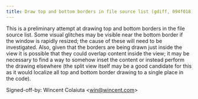 ```yaml
---
title: Draw top and bottom borders in file source list (gdiff, 094f018)
---
```


This is a preliminary attempt at drawing top and bottom borders in the file source list. Some visual glitches may be visible near the bottom border if the window is rapidly resized; the cause of these will need to be investigated. Also, given that the borders are being drawn just inside the view it is possible that they could overlap content inside the view; it may be necessary to find a way to somehow inset the content or instead perform the drawing elsewhere (the split view itself may be a good candidate for this as it would localize all top and bottom border drawing to a single place in the code).

Signed-off-by: Wincent Colaiuta &lt;win@wincent.com&gt;

